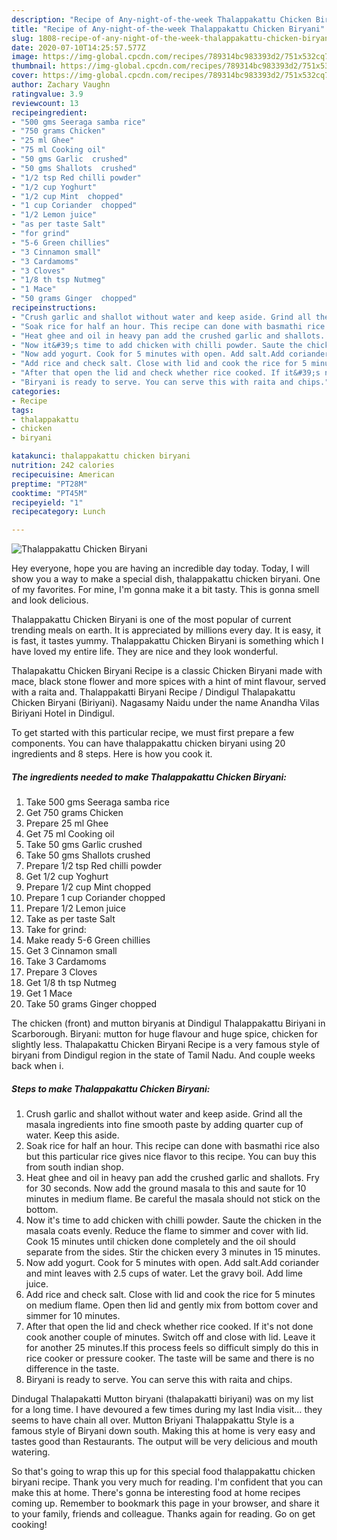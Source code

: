 ```yaml
---
description: "Recipe of Any-night-of-the-week Thalappakattu Chicken Biryani"
title: "Recipe of Any-night-of-the-week Thalappakattu Chicken Biryani"
slug: 1808-recipe-of-any-night-of-the-week-thalappakattu-chicken-biryani
date: 2020-07-10T14:25:57.577Z
image: https://img-global.cpcdn.com/recipes/789314bc983393d2/751x532cq70/thalappakattu-chicken-biryani-recipe-main-photo.jpg
thumbnail: https://img-global.cpcdn.com/recipes/789314bc983393d2/751x532cq70/thalappakattu-chicken-biryani-recipe-main-photo.jpg
cover: https://img-global.cpcdn.com/recipes/789314bc983393d2/751x532cq70/thalappakattu-chicken-biryani-recipe-main-photo.jpg
author: Zachary Vaughn
ratingvalue: 3.9
reviewcount: 13
recipeingredient:
- "500 gms Seeraga samba rice"
- "750 grams Chicken"
- "25 ml Ghee"
- "75 ml Cooking oil"
- "50 gms Garlic  crushed"
- "50 gms Shallots  crushed"
- "1/2 tsp Red chilli powder"
- "1/2 cup Yoghurt"
- "1/2 cup Mint  chopped"
- "1 cup Coriander  chopped"
- "1/2 Lemon juice"
- "as per taste Salt"
- "for grind"
- "5-6 Green chillies"
- "3 Cinnamon small"
- "3 Cardamoms"
- "3 Cloves"
- "1/8 th tsp Nutmeg"
- "1 Mace"
- "50 grams Ginger  chopped"
recipeinstructions:
- "Crush garlic and shallot without water and keep aside. Grind all the masala ingredients into fine smooth paste by adding quarter cup of water. Keep this aside."
- "Soak rice for half an hour. This recipe can done with basmathi rice also but this particular rice gives nice flavor to this recipe. You can buy this from south indian shop."
- "Heat ghee and oil in heavy pan add the crushed garlic and shallots. Fry for 30 seconds. Now add the ground masala to this and saute for 10 minutes in medium flame. Be careful the masala should not stick on the bottom."
- "Now it&#39;s time to add chicken with chilli powder. Saute the chicken in the masala coats evenly. Reduce the flame to simmer and cover with lid. Cook 15 minutes until chicken done completely and the oil should separate from the sides. Stir the chicken every 3 minutes in 15 minutes."
- "Now add yogurt. Cook for 5 minutes with open. Add salt.Add coriander and mint leaves with 2.5 cups of water. Let the gravy boil. Add lime juice."
- "Add rice and check salt. Close with lid and cook the rice for 5 minutes on medium flame. Open then lid and gently mix from bottom cover and simmer for 10 minutes."
- "After that open the lid and check whether rice cooked. If it&#39;s not done cook another couple of minutes. Switch off and close with lid. Leave it for another 25 minutes.If this process feels so difficult simply do this in rice cooker or pressure cooker. The taste will be same and there is no difference in the taste."
- "Biryani is ready to serve. You can serve this with raita and chips."
categories:
- Recipe
tags:
- thalappakattu
- chicken
- biryani

katakunci: thalappakattu chicken biryani 
nutrition: 242 calories
recipecuisine: American
preptime: "PT28M"
cooktime: "PT45M"
recipeyield: "1"
recipecategory: Lunch

---
```



![Thalappakattu Chicken Biryani](https://img-global.cpcdn.com/recipes/789314bc983393d2/751x532cq70/thalappakattu-chicken-biryani-recipe-main-photo.jpg)

Hey everyone, hope you are having an incredible day today. Today, I will show you a way to make a special dish, thalappakattu chicken biryani. One of my favorites. For mine, I'm gonna make it a bit tasty. This is gonna smell and look delicious.

Thalappakattu Chicken Biryani is one of the most popular of current trending meals on earth. It is appreciated by millions every day. It is easy, it is fast, it tastes yummy. Thalappakattu Chicken Biryani is something which I have loved my entire life. They are nice and they look wonderful.

Thalapakattu Chicken Biryani Recipe is a classic Chicken Biryani made with mace, black stone flower and more spices with a hint of mint flavour, served with a raita and. Thalappakatti Biryani Recipe / Dindigul Thalapakattu Chicken Biryani (Biriyani). Nagasamy Naidu under the name Anandha Vilas Biriyani Hotel in Dindigul.


To get started with this particular recipe, we must first prepare a few components. You can have thalappakattu chicken biryani using 20 ingredients and 8 steps. Here is how you cook it.

<!--inarticleads1-->

##### The ingredients needed to make Thalappakattu Chicken Biryani:

1. Take 500 gms Seeraga samba rice
1. Get 750 grams Chicken
1. Prepare 25 ml Ghee
1. Get 75 ml Cooking oil
1. Take 50 gms Garlic  crushed
1. Take 50 gms Shallots  crushed
1. Prepare 1/2 tsp Red chilli powder
1. Get 1/2 cup Yoghurt
1. Prepare 1/2 cup Mint  chopped
1. Prepare 1 cup Coriander  chopped
1. Prepare 1/2 Lemon juice
1. Take as per taste Salt
1. Take for grind:
1. Make ready 5-6 Green chillies
1. Get 3 Cinnamon small
1. Take 3 Cardamoms
1. Prepare 3 Cloves
1. Get 1/8 th tsp Nutmeg
1. Get 1 Mace
1. Take 50 grams Ginger  chopped


The chicken (front) and mutton biryanis at Dindigul Thalappakattu Biriyani in Scarborough. Biryani: mutton for huge flavour and huge spice, chicken for slightly less. Thalapakattu Chicken Biryani Recipe is a very famous style of biryani from Dindigul region in the state of Tamil Nadu. And couple weeks back when i. 

<!--inarticleads2-->

##### Steps to make Thalappakattu Chicken Biryani:

1. Crush garlic and shallot without water and keep aside. Grind all the masala ingredients into fine smooth paste by adding quarter cup of water. Keep this aside.
1. Soak rice for half an hour. This recipe can done with basmathi rice also but this particular rice gives nice flavor to this recipe. You can buy this from south indian shop.
1. Heat ghee and oil in heavy pan add the crushed garlic and shallots. Fry for 30 seconds. Now add the ground masala to this and saute for 10 minutes in medium flame. Be careful the masala should not stick on the bottom.
1. Now it&#39;s time to add chicken with chilli powder. Saute the chicken in the masala coats evenly. Reduce the flame to simmer and cover with lid. Cook 15 minutes until chicken done completely and the oil should separate from the sides. Stir the chicken every 3 minutes in 15 minutes.
1. Now add yogurt. Cook for 5 minutes with open. Add salt.Add coriander and mint leaves with 2.5 cups of water. Let the gravy boil. Add lime juice.
1. Add rice and check salt. Close with lid and cook the rice for 5 minutes on medium flame. Open then lid and gently mix from bottom cover and simmer for 10 minutes.
1. After that open the lid and check whether rice cooked. If it&#39;s not done cook another couple of minutes. Switch off and close with lid. Leave it for another 25 minutes.If this process feels so difficult simply do this in rice cooker or pressure cooker. The taste will be same and there is no difference in the taste.
1. Biryani is ready to serve. You can serve this with raita and chips.


Dindugal Thalapakatti Mutton biryani (thalapakatti biriyani) was on my list for a long time. I have devoured a few times during my last India visit… they seems to have chain all over. Mutton Briyani Thalappakattu Style is a famous style of Biryani down south. Making this at home is very easy and tastes good than Restaurants. The output will be very delicious and mouth watering. 

So that's going to wrap this up for this special food thalappakattu chicken biryani recipe. Thank you very much for reading. I'm confident that you can make this at home. There's gonna be interesting food at home recipes coming up. Remember to bookmark this page in your browser, and share it to your family, friends and colleague. Thanks again for reading. Go on get cooking!
